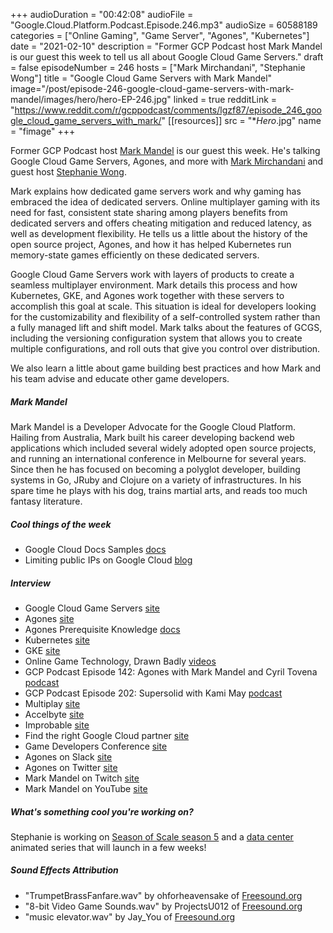 +++
audioDuration = "00:42:08"
audioFile = "Google.Cloud.Platform.Podcast.Episode.246.mp3"
audioSize = 60588189
categories = ["Online Gaming", "Game Server", "Agones", "Kubernetes"]
date = "2021-02-10"
description = "Former GCP Podcast host Mark Mandel is our guest this week to tell us all about Google Cloud Game Servers."
draft = false
episodeNumber = 246
hosts = ["Mark Mirchandani", "Stephanie Wong"]
title = "Google Cloud Game Servers with Mark Mandel"
image="/post/episode-246-google-cloud-game-servers-with-mark-mandel/images/hero/hero-EP-246.jpg"
linked = true
redditLink = "https://www.reddit.com/r/gcppodcast/comments/lgzf87/episode_246_google_cloud_game_servers_with_mark/"
[[resources]]
  src = "**Hero*.jpg"
  name = "fimage"
+++

Former GCP Podcast host [Mark Mandel](https://twitter.com/Neurotic) is our guest this week. He's talking Google Cloud Game Servers, Agones, and more with [Mark Mirchandani](https://twitter.com/markmirch) and guest host [Stephanie Wong](https://twitter.com/stephr_wong). 

Mark explains how dedicated game servers work and why gaming has embraced the idea of dedicated servers. Online multiplayer gaming with its need for fast, consistent state sharing among players benefits from dedicated servers and offers cheating mitigation and reduced latency, as well as development flexibility. He tells us a little about the history of the open source project, Agones, and how it has helped Kubernetes run memory-state games efficiently on these dedicated servers.

Google Cloud Game Servers work with layers of products to create a seamless multiplayer environment. Mark details this process and how Kubernetes, GKE, and Agones work together with these servers to accomplish this goal at scale. This situation is ideal for developers looking for the customizability and flexibility of a self-controlled system rather than a fully managed lift and shift model. Mark talks about the features of GCGS, including the versioning configuration system that allows you to create multiple configurations, and roll outs that give you control over distribution. 

We also learn a little about game building best practices and how Mark and his team advise and educate other game developers. 
 
##### Mark Mandel

Mark Mandel is a Developer Advocate for the Google Cloud Platform. Hailing from Australia, Mark built his career developing backend web applications which included several widely adopted open source projects, and running an international conference in Melbourne for several years. Since then he has focused on becoming a polyglot developer, building systems in Go, JRuby and Clojure on a variety of infrastructures. In his spare time he plays with his dog, trains martial arts, and reads too much fantasy literature.

##### Cool things of the week

* Google Cloud Docs Samples [docs](https://cloud.google.com/docs/samples)
* Limiting public IPs on Google Cloud [blog](https://cloud.google.com/blog/topics/developers-practitioners/limiting-public-ips-google-cloud)

##### Interview

* Google Cloud Game Servers [site](https://cloud.google.com/game-servers)
* Agones [site](https://agones.dev/site/)
* Agones Prerequisite Knowledge [docs](https://agones.dev/site/docs/prerequisite-knowledge/)
* Kubernetes [site](https://kubernetes.io)
* GKE [site](https://cloud.google.com/kubernetes-engine)
* Online Game Technology, Drawn Badly [videos](https://www.youtube.com/watch?v=5tv4Z4FcD74&list=PLqqp1QEhKwa4HMSkngHif8l-Uoc_haa4c)
* GCP Podcast Episode 142: Agones with Mark Mandel and Cyril Tovena [podcast](https://www.gcppodcast.com/post/episode-142-agones-with-mark-mandel-and-cyril-tovena/)
* GCP Podcast Episode 202: Supersolid with Kami May [podcast](https://www.gcppodcast.com/post/episode-202-supersolid-with-kami-may/)
* Multiplay [site](https://multiplay.com)
* Accelbyte [site](https://accelbyte.io)
* Improbable [site](https://www.improbable.io/multiplayer-operations)
* Find the right Google Cloud partner [site](https://cloud.withgoogle.com/partners/?metadataExpertiseTypes=GAMING_EXPERTISE&sort-type=RELEVANCE)
* Game Developers Conference [site](https://gdconf.com)
* Agones on Slack [site](https://agones.slack.com/join/shared_invite/en)
* Agones on Twitter [site](https://twitter.com/agonesdev)
* Mark Mandel on Twitch [site](https://www.twitch.tv/markmandel)
* Mark Mandel on YouTube [site](https://www.youtube.com/channel/UCviD9easAslHLWQ5RH1GCzg/videos)

##### What's something cool you're working on?

Stephanie is working on [Season of Scale season 5](https://www.youtube.com/watch?v=Ibc34NztJWw&list=PLIivdWyY5sqKRzuCV5BejHJ3YoE-Sd8ku) and a [data center](https://www.youtube.com/watch?v=kd33UVZhnAA) animated series that will launch in a few weeks!

##### Sound Effects Attribution

* "TrumpetBrassFanfare.wav" by ohforheavensake of [Freesound.org](https://Freesound.org)
* "8-bit Video Game Sounds.wav" by ProjectsU012 of [Freesound.org](https://Freesound.org)
* "music elevator.wav" by Jay_You of [Freesound.org](https://Freesound.org)






